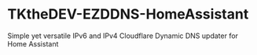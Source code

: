 # TKtheDEV-EZDDNS-HomeAssistant
Simple yet versatile IPv6 and IPv4 Cloudflare Dynamic DNS updater for Home Assistant
